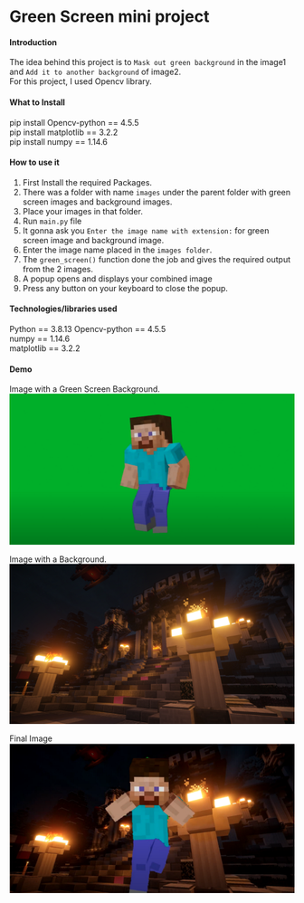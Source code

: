 # Green Screen mini project
#### Introduction  
The idea behind this project is to `Mask out green background` in the image1 and `Add it to another background` of image2.  
For this project, I used Opencv library.
  
#### What to Install
pip install Opencv-python == 4.5.5  
pip install matplotlib == 3.2.2  
pip install numpy == 1.14.6  

#### How to use it  
1. First Install the required Packages.
2. There was a folder with name `images` under the parent folder with green screen images and background images.
3. Place your images in that folder.
4. Run `main.py` file
5. It gonna ask you `Enter the image name with extension:` for green screen image and background image.  
6. Enter the image name placed in the `images folder`.
7. The `green_screen()` function done the job and gives the required output from the 2 images.
8. A popup opens and displays your combined image
9. Press any button on your keyboard to close the popup.


#### Technologies/libraries used
Python == 3.8.13
Opencv-python == 4.5.5  
numpy == 1.14.6  
matplotlib == 3.2.2

#### Demo  
Image with a Green Screen Background.  
<img src= ".\images\demo1.png" alt="Image with a Green Screen Background. "/>    
  
Image with a Background.  
<img src= ".\images\demo2.png" alt="Image with a Background."/>    


Final Image    
<img src= ".\images\demo3.png" alt="Final Image"/> 
  




